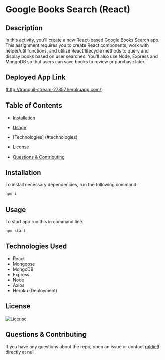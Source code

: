# Google Books Search (React)

## Description
In this activity, you'll create a new React-based Google Books Search app. This assignment requires you to create React components, work with helper/util functions, and utilize React lifecycle methods to query and display books based on user searches. You'll also use Node, Express and MongoDB so that users can save books to review or purchase later.

## Deployed App Link

(http://tranquil-stream-27357.herokuapp.com/)
        
## Table of Contents
        
* [Installation](#installation)
        
* [Usage](#usage)

* [Technologies] (#technologies)
        
* [License](#license)
        
* [Questions & Contributing](#questions)
        
## Installation
        
To install necessary dependencies, run the following command:
        
```
npm i
```
        
## Usage

To start app run this in command line.

```
npm start
```
        
## Technologies Used

* React
* Mongoose
* MongoDB
* Express
* Node
* Axios
* Heroku (Deployment)

## License

[![License](https://img.shields.io/badge/License-Apache%202.0-blue.svg)](https://opensource.org/licenses/Apache-2.0)
        

## Questions & Contributing
        
If you have any questions about the repo, open an issue or contact [roldie9](https://api.github.com/users/roldie9) directly at null.